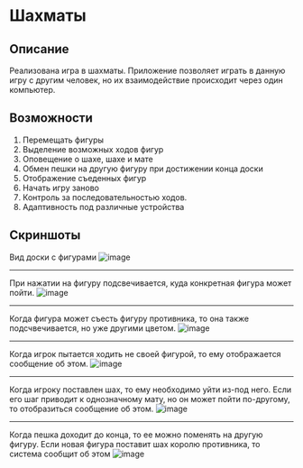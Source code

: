# Шахматы
## Описание
Реализована игра в шахматы. Приложение позволяет играть в данную игру с другим человек, но их взаимодействие происходит через один компьютер.
## Возможности
1. Перемещать фигуры
2. Выделение возможных ходов фигур
3. Оповещение о шахе, шахе и мате
4. Обмен пешки на другую фигуру при достижении конца доски
5. Отображение съеденных фигур
6. Начать игру заново
7. Контроль за последовательностью ходов.
8. Адаптивность под различные устройства
## Скриншоты
Вид доски с фигурами
![image](https://user-images.githubusercontent.com/41488889/179611411-9cfc584c-4bbd-41cd-9017-f0edc2380e6d.png)
***
При нажатии на фигуру подсвечивается, куда конкретная фигура может пойти.
![image](https://user-images.githubusercontent.com/41488889/179611524-7b66f528-6ef3-4659-87ae-c0d553566679.png)
***
Когда фигура может съесть фигуру противника, то она также подсчвечивается, но уже другими цветом.
![image](https://user-images.githubusercontent.com/41488889/179611567-eb521461-7c9b-4a02-9ef1-c714ad814e61.png)
***
Когда игрок пытается ходить не своей фигурой, то ему отображается сообщение об этом.
![image](https://user-images.githubusercontent.com/41488889/179611623-93afd3bc-16f3-4a1e-ba93-7562a8fc7db8.png)
***
Когда игроку поставлен шах, то ему необходимо уйти из-под него. Если его шаг приводит к однозначному мату, но он может пойти по-другому, то отобразиться сообщение об этом.
![image](https://user-images.githubusercontent.com/41488889/179613028-656412d5-a7f2-4ddf-b44d-aa10e1b07a74.png)
***
Когда пешка доходит до конца, то ее можно поменять на другую фигуру. Если новая фигура поставит шах королю противника, то система сообщит об этом
![image](https://user-images.githubusercontent.com/41488889/179613282-55042428-db13-41e9-998e-8b8c2eb687a1.png)





